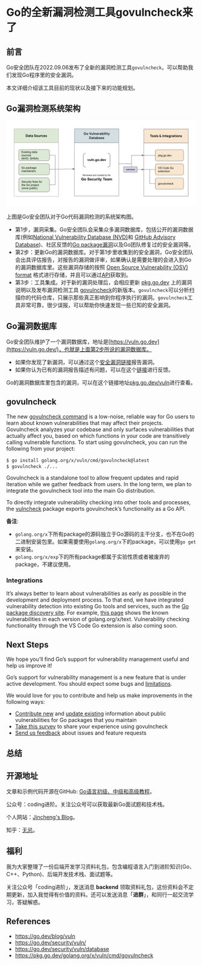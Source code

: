 # Go的全新漏洞检测工具govulncheck来了

## 前言

Go安全团队在2022.09.06发布了全新的漏洞检测工具`govulncheck`，可以帮助我们发现Go程序里的安全漏洞。

本文详细介绍该工具目前的现状以及接下来的功能规划。



## Go漏洞检测系统架构

![Architecture diagram of Go's vulnerability management system](./architecture.png)

上图是Go安全团队对于Go代码漏洞检测的系统架构图。

* 第1步，漏洞采集。Go安全团队会采集众多漏洞数据库，包括公开的漏洞数据库(例如[National Vulnerability Database (NVD)](https://nvd.nist.gov/)和 [GitHub Advisory Database](https://github.com/advisories))、社区反馈的[Go package漏洞]((https://go.dev/s/vulndb-report-new))以及Go团队修复过的安全漏洞等。
* 第2步：更新Go的漏洞数据库。对于第1步里收集到的安全漏洞，Go安全团队会出具评估报告，对报告的漏洞做评审，如果确认是需要处理的会进入到Go的漏洞数据库里。这些漏洞存储的按照 [Open Source Vulnerability (OSV) format](https://ossf.github.io/osv-schema/) 格式进行存储，并且可以通过[API](https://go.dev/security/vuln/database#api)获取到。
* 第3步：工具集成。对于新的漏洞处理后，会相应更新 [pkg.go.dev](https://pkg.go.dev/) 上的漏洞说明以及发布漏洞检测工具 [govulncheck](https://pkg.go.dev/golang.org/x/vuln/cmd/govulncheck)的新版本。`govulncheck`可以分析扫描你的代码仓库，只展示那些真正影响到你程序执行的漏洞。`govulncheck`工具非常可靠，很少误报，可以帮助你快速发现一些已知的安全漏洞。

## Go漏洞数据库

Go安全团队维护了一个漏洞数据库，地址是[https://vuln.go.dev](https://vuln.go.dev/)，也就是上面第2步所说的漏洞数据库。

* 如果你发现了新漏洞，可以通过这个[安全漏洞链接]((https://go.dev/s/vulndb-report-new))报告漏洞。
* 如果你认为已有的漏洞报告描述有问题，可以在这个[链接](https://go.dev/s/vulndb-report-feedback)进行反馈。

Go的漏洞数据库里包含的漏洞，可以在这个链接地址[pkg.go.dev/vuln](https://pkg.go.dev/vuln)进行查看。

## govulncheck

The new [govulncheck command](https://pkg.go.dev/golang.org/x/vuln/cmd/govulncheck) is a low-noise, reliable way for Go users to learn about known vulnerabilities that may affect their projects. Govulncheck analyzes your codebase and only surfaces vulnerabilities that actually affect you, based on which functions in your code are transitively calling vulnerable functions. To start using govulncheck, you can run the following from your project:

```
$ go install golang.org/x/vuln/cmd/govulncheck@latest
$ govulncheck ./...
```

Govulncheck is a standalone tool to allow frequent updates and rapid iteration while we gather feedback from users. In the long term, we plan to integrate the govulncheck tool into the main Go distribution.

To directly integrate vulnerability checking into other tools and processes, the [vulncheck](https://pkg.go.dev/golang.org/x/vuln/vulncheck) package exports govulncheck’s functionality as a Go API.

**备注**:

* `golang.org/x`下所有package的源码独立于Go源码的主干分支，也不在Go的二进制安装包里。如果需要使用`golang.org/x`下的package，可以使用`go get`来安装。
* `golang.org/x/exp`下的所有package都属于实验性质或者被废弃的package，不建议使用。

### Integrations

It’s always better to learn about vulnerabilities as early as possible in the development and deployment process. To that end, we have integrated vulnerability detection into existing Go tools and services, such as the [Go package discovery site](https://pkg.go.dev/). For example, [this page](https://pkg.go.dev/golang.org/x/text?tab=versions) shows the known vulnerabilities in each version of golang.org/x/text. Vulnerability checking functionality through the VS Code Go extension is also coming soon.

## Next Steps

We hope you’ll find Go’s support for vulnerability management useful and help us improve it!

Go’s support for vulnerability management is a new feature that is under active development. You should expect some bugs and [limitations](https://pkg.go.dev/golang.org/x/vuln/cmd/govulncheck#hdr-Limitations).

We would love for you to contribute and help us make improvements in the following ways:

- [Contribute new](https://golang.org/s/vulndb-report-new) and [update existing](https://go.dev/s/vulndb-report-feedback) information about public vulnerabilities for Go packages that you maintain
- [Take this survey](https://golang.org/s/govulncheck-feedback) to share your experience using govulncheck
- [Send us feedback](https://golang.org/s/vuln-feedback) about issues and feature requests

## 总结



## 开源地址

文章和示例代码开源在GitHub: [Go语言初级、中级和高级教程](https://github.com/jincheng9/go-tutorial)。

公众号：coding进阶。关注公众号可以获取最新Go面试题和技术栈。

个人网站：[Jincheng's Blog](https://jincheng9.github.io/)。

知乎：[无忌](https://www.zhihu.com/people/thucuhkwuji)。



## 福利

我为大家整理了一份后端开发学习资料礼包，包含编程语言入门到进阶知识(Go、C++、Python)、后端开发技术栈、面试题等。

关注公众号「coding进阶」，发送消息 **backend** 领取资料礼包，这份资料会不定期更新，加入我觉得有价值的资料。还可以发送消息「**进群**」，和同行一起交流学习，答疑解惑。



## References

* https://go.dev/blog/vuln
* https://go.dev/security/vuln/
* https://go.dev/security/vuln/database
* https://pkg.go.dev/golang.org/x/vuln/cmd/govulncheck